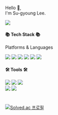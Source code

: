 
Hello 👋,   
I'm Su-gyoung Lee.   
  
<a href="https://velog.io/@tnrud4685" target="_blank"><img src="https://img.shields.io/badge/Blog-c25980?style=flat&logo=Velog&logoColor=white"/></a>   


#### 📚 Tech Stack 📚
Platforms & Languages

<div>
  <img src="https://img.shields.io/badge/HTML5-E34F26?style=flat&logo=HTML5&logoColor=white" />
<img src="https://img.shields.io/badge/CSS-1572B6?style=flat&logo=CSS3&logoColor=white" />
<img src="https://img.shields.io/badge/JavaScript-F7DF1E?style=flat&logo=JavaScript&logoColor=white" />
<img src="https://img.shields.io/badge/TypeScript-3178C6?style=flat&logo=TypeScript&logoColor=white" />   
<img src="https://img.shields.io/badge/React-0088CC?style=flat&logo=React&logoColor=white" />
<img src="https://img.shields.io/badge/Redux-764ABC?style=flat&logo=Redux&logoColor=white" />
  </div>


#### 🛠️ Tools 🛠️
<div> <img src="https://img.shields.io/badge/Visual Studio Code-007ACC?style=flat&logo=Visual Studio Code&logoColor=white" />
<img src="https://img.shields.io/badge/Git-F05032?style=flat&logo=Git&logoColor=white" />
<img src="https://img.shields.io/badge/Notion-ffffff?style=flat&logo=Notion&logoColor=black" /></div>  
  
  <div>
<img src="https://img.shields.io/badge/jira-0052CC?style=flat&logo=jira&logoColor=black" /> 
<img src="https://img.shields.io/badge/Adobe Photoshop-1648c7?style=flat&logo=Adobe Photoshop&logoColor=white" />
  
  
  </div>
 
#
 
[![Solved.ac 프로필](http://mazassumnida.wtf/api/v2/generate_badge?boj=tnrud4685)](https://solved.ac/tnrud4685)
  
</div>



